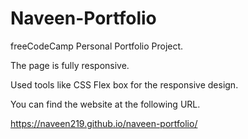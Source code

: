 # Naveen-Portfolio
freeCodeCamp Personal Portfolio Project.

The page is fully responsive.

Used tools like CSS Flex box for the responsive design.


You can find the website at the following URL.



https://naveen219.github.io/naveen-portfolio/
